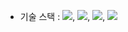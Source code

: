 * 기술 스택 : <img src="https://img.shields.io/badge/Python-E34F26?style=for-the-badge&logo=python&logoColor=white">, <img src="https://img.shields.io/badge/TensorFlow-E34F26?style=for-the-badge&logo=TensorFlow&logoColor=white">, <img src="https://img.shields.io/badge/Selenium-E34F26?style=for-the-badge&logo=Selenium&logoColor=white">, <img src="https://img.shields.io/badge/ApacheHadoop-E34F26?style=for-the-badge&logo=ApacheHadoop&logoColor=white">
